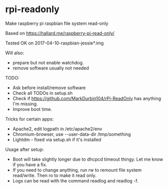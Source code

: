 # rpi-readonly
Make raspberry pi raspbian file system read-only

Based on https://hallard.me/raspberry-pi-read-only/

Tested OK on 2017-04-10-raspbian-jessie*.img

Will also:
* prepare but not enable watchdog.
* remove software usually not needed

TODO:
* Ask before install/remove software
* Check all TODOs in setup.sh
* Check if https://github.com/MarkDurbin104/rPi-ReadOnly has anything I'm missing.
* Improve boot time.

Tricks for certain apps:
* Apache2, edit logpath in /etc/apache2/env
* Chromium-browser, use --user-data-dir /tmp/something
* Lightdm - fixed via setup.sh if it's installed

Usage after setup:
* Boot will take slightly longer due to dhcpcd timeout thingy. Let me know if you have a fix.
* If you need to change anything, run rw to remount file system read/write. Then ro to make it read only.
* Logs can be read with the command readlog and readlog -f.
